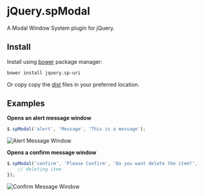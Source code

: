 # jQuery.spModal

A Modal Window System plugin for jQuery.

## Install

Install using [bower](https://github.com/bower/bower) package manager:
```bash
bower install jquery.sp-uri
```
Or copy copy the [dist](/soloproyectos-js/jquery.modal/tree/master/dist) files in your preferred location.

## Examples

**Opens an alert message window**
```JavaScript
$.spModal('alert', 'Message', 'This is a message');
```
![Alert Message Window](https://cloud.githubusercontent.com/assets/5312427/8512819/1851d5f2-2355-11e5-84c3-20f22be2463e.png)

**Opens a confirm message window**
```JavaScript
$.spModal('confirm', 'Please Confirm', 'Do you want delete the item?', function () {
    // deleting item
});
```
![Confirm Message Window](https://cloud.githubusercontent.com/assets/5312427/8512858/46e728c6-2356-11e5-90f4-1aab7d84663e.png)
